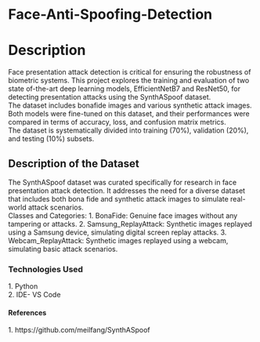 # Face-Anti-Spoofing-Detection
<h1> Description</h1>
Face presentation attack detection is critical for ensuring the robustness of 
biometric systems. This project explores the training and evaluation of two state
of-the-art deep learning models, EfficientNetB7 and ResNet50, for detecting 
presentation attacks using the SynthASpoof dataset.
<br>  The dataset includes bonafide images and various synthetic attack images. 
<br>  Both models were fine-tuned on this dataset, and their performances were compared in terms of 
accuracy, loss, and confusion matrix metrics. 
<br> The dataset is systematically divided into training (70%), validation (20%), and testing (10%) 
subsets.
<h2> Description of the Dataset </h2>
The SynthASpoof dataset was curated specifically for research in face presentation 
attack detection. It addresses the need for a diverse dataset that includes both bona fide 
and synthetic attack images to simulate real-world attack scenarios.
<br> Classes and Categories: 
1. BonaFide: Genuine face images without any tampering or attacks. 
2. Samsung_ReplayAttack: Synthetic images replayed using a Samsung device, 
simulating digital screen replay attacks. 
3. Webcam_ReplayAttack: Synthetic images replayed using a webcam, simulating 
basic attack scenarios. 
<h3> Technologies Used</h3>
 1. Python
<br> 2. IDE- VS Code
<h4> References </h4>
 1. https://github.com/meilfang/SynthASpoof
